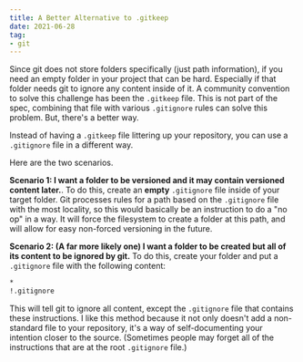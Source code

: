 ```yaml
---
title: A Better Alternative to .gitkeep
date: 2021-06-28
tag:
- git
---
```

Since git does not store folders specifically (just path information), if you need an empty folder in your project that can be hard. Especially if that folder needs git to ignore any content inside of it. A community convention to solve this challenge has been the `.gitkeep` file. This is not part of the spec, combining that file with various `.gitignore` rules can solve this problem. But, there's a better way.

<!--more-->

Instead of having a `.gitkeep` file littering up your repository, you can use a `.gitignore` file in a different way.  

Here are the two scenarios.

**Scenario 1: I want a folder to be versioned and it may contain versioned content later.**. To do this, create an **empty** `.gitignore` file inside of your target folder.  Git processes rules for a path based on the `.gitignore` file with the most locality, so this would basically be an instruction to do a "no op" in a way.  It will force the filesystem to create a folder at this path, and will allow for easy non-forced versioning in the future.

**Scenario 2: (A far more likely one) I want a folder to be created but all of its content to be ignored by git.** To do this, create your folder and put a `.gitignore` file with the following content:

```txt
*
!.gitignore
```

This will tell git to ignore all content, except the `.gitignore` file that contains these instructions.  I like this method because it not only doesn't add a non-standard file to your repository, it's a way of self-documenting your intention closer to the source.  (Sometimes people may forget all of the instructions that are at the root `.gitignore` file.)
